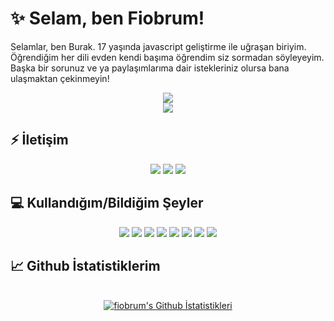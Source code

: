 # ✨ Selam, ben Fiobrum!

Selamlar, ben Burak. 17 yaşında javascript geliştirme ile uğraşan biriyim. Öğrendiğim her dili evden kendi başıma öğrendim siz sormadan söyleyeyim. Başka bir sorunuz ve ya paylaşımlarıma dair istekleriniz olursa bana ulaşmaktan çekinmeyin!

<div align="center">
    <img src="https://komarev.com/ghpvc/?username=fiobrum&color=dc143c"/>
</div>

<div align="center">
    <a href="https://discord.com/users/749173333790031894" title="Discord Profile"><img src="https://lanyard-profile-readme.vercel.app/api/749173333790031894?idleMessage=Şu an birşey ile uğraşmıyorum.&hideTimestamp=true&hideDiscrim=true"></a>
</div>

## ⚡ İletişim

<div align="center">
    <a href="https://discord.com/users/749173333790031894" target="_blank"><img src="https://shields.io/badge/Fiobrum-111111.svg?&style=for-the-badge&logo=discord"></a>
    <a href="https://github.com/fiobrum" target="_blank"><img src="https://shields.io/badge/fiobrum-111111.svg?&style=for-the-badge&logo=github"></a>
    <a href="https://www.npmjs.com/~fiobrum" target="_blank"><img src="https://shields.io/badge/fiobrum-111111.svg?&style=for-the-badge&logo=npm"></a>

</div>

## 💻 Kullandığım/Bildiğim Şeyler

<div align="center">
    <img src='https://img.shields.io/badge/JavaScript-323330?style=for-the-badge&logo=javascript&logoColor=F7DF1E'/>
    <img src='https://img.shields.io/badge/MongoDB-white?style=for-the-badge&logo=mongodb&logoColor=4EA94B'/>
    <img src='https://img.shields.io/badge/Node.js-339933?style=for-the-badge&logo=nodedotjs&logoColor=white'/> 
    <img src='https://img.shields.io/badge/npm-CB3837?style=for-the-badge&logo=npm&logoColor=white'/> 
    <img src='https://img.shields.io/badge/Heroku-430098?style=for-the-badge&logo=heroku&logoColor=white'/> 
    <img src='https://img.shields.io/badge/Glitch-2800ff?style=for-the-badge&logo=glitch&logoColor=white'/> 
    <img src='https://img.shields.io/badge/Visual_Studio_Code-0078D4?style=for-the-badge&logo=visual%20studio%20code&logoColor=white'/>
    <img src='https://img.shields.io/badge/Python-white?style=for-the-badge&logo=python'/>

</div>

## 📈 Github İstatistiklerim
<div align="center">
<br/>
    <a href="https://github.com/fiobrum/github-readme-stats"><img alt="fiobrum's Github İstatistikleri" src="https://github-readme-stats.vercel.app/api?username=fiobrum&show_icons=true&count_private=true&theme=react&hide_border=true&bg_color=0D1117" /></a>
  <br/>
</div>

<br/>
<br/>
<br/>
